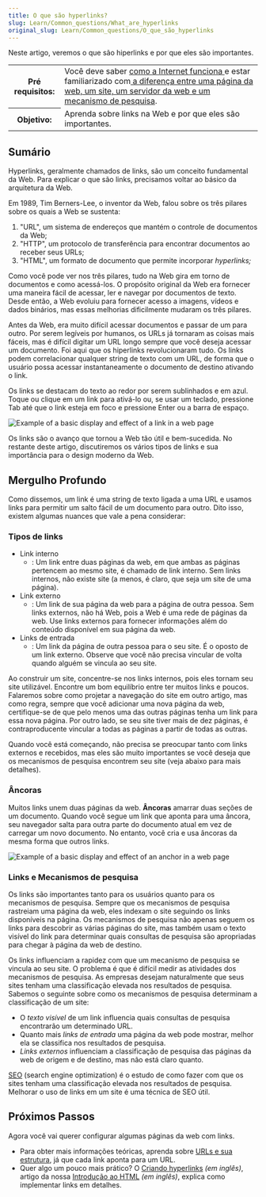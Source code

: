 ```yaml
---
title: O que são hyperlinks?
slug: Learn/Common_questions/What_are_hyperlinks
original_slug: Learn/Common_questions/O_que_são_hyperlinks
---
```


Neste artigo, veremos o que são hiperlinks e por que eles são importantes.

<table class="learn-box standard-table">
  <tbody>
    <tr>
      <th scope="row">Pré requisitos:</th>
      <td>
        Você deve saber
        <a href="/en-US/Learn/How_the_Internet_works"
          >como a Internet funciona </a
        >e estar familiarizado com<a
          href="/en-US/docs/Learn/page_vs_site_vs_server_vs_search_engine"
        >
          a diferença entre uma página da web, um site, um servidor da web e um
          mecanismo de pesquisa</a
        >.
      </td>
    </tr>
    <tr>
      <th scope="row">Objetivo:</th>
      <td>Aprenda sobre links na Web e por que eles são importantes.</td>
    </tr>
  </tbody>
</table>

## Sumário

Hyperlinks, geralmente chamados de links, são um conceito fundamental da Web. Para explicar o que são links, precisamos voltar ao básico da arquitetura da Web.

Em 1989, Tim Berners-Lee, o inventor da Web, falou sobre os três pilares sobre os quais a Web se sustenta:

1. "URL", um sistema de endereços que mantém o controle de documentos da Web;
2. "HTTP", um protocolo de transferência para encontrar documentos ao receber seus URLs;
3. "HTML", um formato de documento que permite incorporar _hyperlinks;_

Como você pode ver nos três pilares, tudo na Web gira em torno de documentos e como acessá-los. O propósito original da Web era fornecer uma maneira fácil de acessar, ler e navegar por documentos de texto. Desde então, a Web evoluiu para fornecer acesso a imagens, vídeos e dados binários, mas essas melhorias dificilmente mudaram os três pilares.

Antes da Web, era muito difícil acessar documentos e passar de um para outro. Por serem legíveis por humanos, os URLs já tornaram as coisas mais fáceis, mas é difícil digitar um URL longo sempre que você deseja acessar um documento. Foi aqui que os hiperlinks revolucionaram tudo. Os links podem correlacionar qualquer string de texto com um URL, de forma que o usuário possa acessar instantaneamente o documento de destino ativando o link.

Os links se destacam do texto ao redor por serem sublinhados e em azul. Toque ou clique em um link para ativá-lo ou, se usar um teclado, pressione Tab até que o link esteja em foco e pressione Enter ou a barra de espaço.

![Example of a basic display and effect of a link in a web page](link-1.png)

Os links são o avanço que tornou a Web tão útil e bem-sucedida. No restante deste artigo, discutiremos os vários tipos de links e sua importância para o design moderno da Web.

## Mergulho Profundo

Como dissemos, um link é uma string de texto ligada a uma URL e usamos links para permitir um salto fácil de um documento para outro. Dito isso, existem algumas nuances que vale a pena considerar:

### Tipos de links

- Link interno
  - : Um link entre duas páginas da web, em que ambas as páginas pertencem ao mesmo site, é chamado de link interno. Sem links internos, não existe site (a menos, é claro, que seja um site de uma página).
- Link externo
  - : Um link de sua página da web para a página de outra pessoa. Sem links externos, não há Web, pois a Web é uma rede de páginas da web. Use links externos para fornecer informações além do conteúdo disponível em sua página da web.
- Links de entrada
  - : Um link da página de outra pessoa para o seu site. É o oposto de um link externo. Observe que você não precisa vincular de volta quando alguém se vincula ao seu site.

Ao construir um site, concentre-se nos links internos, pois eles tornam seu site utilizável. Encontre um bom equilíbrio entre ter muitos links e poucos. Falaremos sobre como projetar a navegação do site em outro artigo, mas como regra, sempre que você adicionar uma nova página da web, certifique-se de que pelo menos uma das outras páginas tenha um link para essa nova página. Por outro lado, se seu site tiver mais de dez páginas, é contraproducente vincular a todas as páginas a partir de todas as outras.

Quando você está começando, não precisa se preocupar tanto com links externos e recebidos, mas eles são muito importantes se você deseja que os mecanismos de pesquisa encontrem seu site (veja abaixo para mais detalhes).

### Âncoras

Muitos links unem duas páginas da web. **Âncoras** amarrar duas seções de um documento. Quando você segue um link que aponta para uma âncora, seu navegador salta para outra parte do documento atual em vez de carregar um novo documento. No entanto, você cria e usa âncoras da mesma forma que outros links.

![Example of a basic display and effect of an anchor in a web page](link-2.png)

### Links e Mecanismos de pesquisa

Os links são importantes tanto para os usuários quanto para os mecanismos de pesquisa. Sempre que os mecanismos de pesquisa rastreiam uma página da web, eles indexam o site seguindo os links disponíveis na página. Os mecanismos de pesquisa não apenas seguem os links para descobrir as várias páginas do site, mas também usam o texto visível do link para determinar quais consultas de pesquisa são apropriadas para chegar à página da web de destino.

Os links influenciam a rapidez com que um mecanismo de pesquisa se vincula ao seu site. O problema é que é difícil medir as atividades dos mecanismos de pesquisa. As empresas desejam naturalmente que seus sites tenham uma classificação elevada nos resultados de pesquisa. Sabemos o seguinte sobre como os mecanismos de pesquisa determinam a classificação de um site:

- O _texto visível_ de um link influencia quais consultas de pesquisa encontrarão um determinado URL.
- Quanto mais _links de entrada_ uma página da web pode mostrar, melhor ela se classifica nos resultados de pesquisa.
- _Links externos_ influenciam a classificação de pesquisa das páginas da web de origem e de destino, mas não está claro quanto.

[SEO](http://en.wikipedia.org/wiki/Search_engine_optimization) (search engine optimization) é o estudo de como fazer com que os sites tenham uma classificação elevada nos resultados de pesquisa. Melhorar o uso de links em um site é uma técnica de SEO útil.

## Próximos Passos

Agora você vai querer configurar algumas páginas da web com links.

- Para obter mais informações teóricas, aprenda sobre [URLs e sua estrutura](/pt-BR/docs/Learn/Common_questions/What_is_a_URL), já que cada link aponta para um URL.
- Quer algo um pouco mais prático? O [Criando hyperlinks](/pt-BR/docs/Learn/HTML/Introduction_to_HTML/Creating_hyperlinks) _(em inglês)_, artigo da nossa [Introdução ao HTML](/pt-BR/docs/Learn/HTML/Introduction_to_HTML) _(em inglês)_, explica como implementar links em detalhes.
